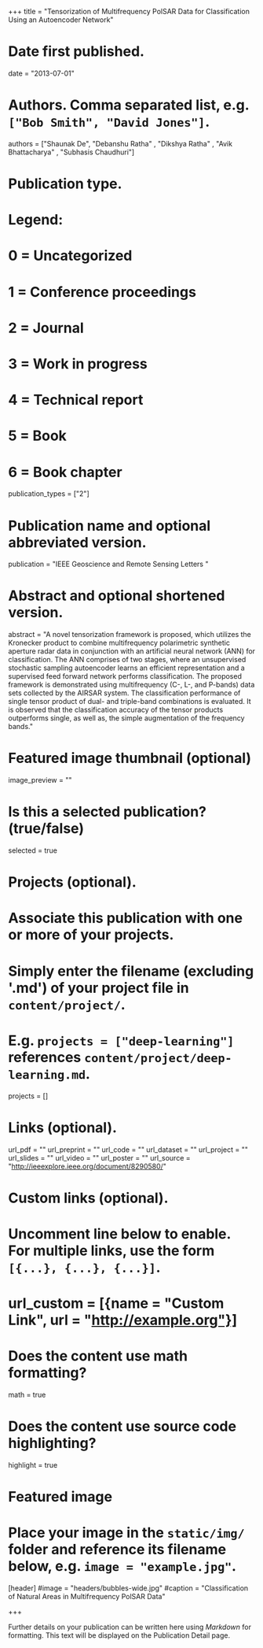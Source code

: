 +++
title = "Tensorization of Multifrequency PolSAR Data for Classification Using an Autoencoder Network"

# Date first published.
date = "2013-07-01"

# Authors. Comma separated list, e.g. `["Bob Smith", "David Jones"]`.
authors = ["Shaunak De", "Debanshu Ratha" , "Dikshya Ratha" , "Avik Bhattacharya" , "Subhasis Chaudhuri"]

# Publication type.
# Legend:
# 0 = Uncategorized
# 1 = Conference proceedings
# 2 = Journal
# 3 = Work in progress
# 4 = Technical report
# 5 = Book
# 6 = Book chapter
publication_types = ["2"]

# Publication name and optional abbreviated version.
publication = "IEEE Geoscience and Remote Sensing Letters "

# Abstract and optional shortened version.
abstract = "A novel tensorization framework is proposed, which utilizes the Kronecker product to combine multifrequency polarimetric synthetic aperture radar data in conjunction with an artificial neural network (ANN) for classification. The ANN comprises of two stages, where an unsupervised stochastic sampling autoencoder learns an efficient representation and a supervised feed forward network performs classification. The proposed framework is demonstrated using multifrequency (C-, L-, and P-bands) data sets collected by the AIRSAR system. The classification performance of single tensor product of dual- and triple-band combinations is evaluated. It is observed that the classification accuracy of the tensor products outperforms single, as well as, the simple augmentation of the frequency bands."

# Featured image thumbnail (optional)
image_preview = ""

# Is this a selected publication? (true/false)
selected = true

# Projects (optional).
#   Associate this publication with one or more of your projects.
#   Simply enter the filename (excluding '.md') of your project file in `content/project/`.
#   E.g. `projects = ["deep-learning"]` references `content/project/deep-learning.md`.
projects = []

# Links (optional).
url_pdf = ""
url_preprint = ""
url_code = ""
url_dataset = ""
url_project = ""
url_slides = ""
url_video = ""
url_poster = ""
url_source = "http://ieeexplore.ieee.org/document/8290580/"

# Custom links (optional).
#   Uncomment line below to enable. For multiple links, use the form `[{...}, {...}, {...}]`.
# url_custom = [{name = "Custom Link", url = "http://example.org"}]

# Does the content use math formatting?
math = true

# Does the content use source code highlighting?
highlight = true

# Featured image
# Place your image in the `static/img/` folder and reference its filename below, e.g. `image = "example.jpg"`.
[header]
#image = "headers/bubbles-wide.jpg"
#caption = "Classification of Natural Areas in Multifrequency PolSAR Data"

+++

Further details on your publication can be written here using *Markdown* for formatting. This text will be displayed on the Publication Detail page.
